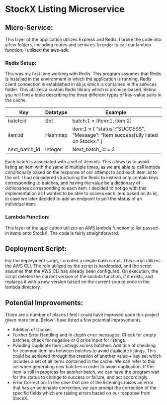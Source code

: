 # StockX Listing Microservice

## Micro-Service:
This layer of the application utilizes Express and Redis. I broke the code into a few folders, including routes and services. In order to call our lambda function, I utilized the aws-sdk.
### Redis Setup:
This was my first time working with Redis. This program assumes that Redis is installed in the environment in which the application is running. Redis client connection is established in db.js which is contained in the services folder. This utilizes a custom Redis library which is promise-based. Below you will find a table describing the three different types of key-value pairs in the cache. 


| Key             | Datatype | Example                                                                            |
| --------------- | -------- | ---------------------------------------------------------------------------------- |
| batch:id        | Set      | batch:1 = \[item:1, item:2\]                                                       |
| item:id         | Hashmap  | item:1 = { “status”:”SUCCESS”, ”Message”: “Item successfully listed on Stockx.” }  |
| next\_batch\_id | Integer  | Next\_batch\_id = 2       


Each batch is associated with a set of item ids. This allows us to avoid listing an item with the same id multiple times, as we are able to call lambda conditionally based on the response of our attempt to add each item: id to the set.
I had considered structuring the Redis to instead only contain keys corresponding to batches, and having the value be a dictionary of dictionaries corresponding to each item. I decided to not go with this implementation as I wanted to be able to access each item based on its id, in case we later decided to add an endpoint to poll the status of an individual item. 
### Lambda Function:
This layer of the application utilizes an AWS lambda function to list passed-in items onto StockX. The code is fairly straightforward.
## Deployment Script:
For the deployment script, I created a simple bash script. This script utilizes the AWS CLI. The role utilized by the script is hardcoded, and the script assumes that the AWS CLI has already been configured.  On execution, the script deletes the current version of the lambda function, if it exists, and replaces it with a new version based on the current source code in the lambda directory.
## Potential Improvements:
There are a number of places I feel I could have improved upon this project given more time. Below I have listed a few potential improvements.

- Addition of Docker.
- Further Error Handling and In-depth error messages: Check for empty batches, check for negative or 0 price input for listings.
- Avoiding Duplicate Item Listings across batches: Addition of checking for common item ids between batches to avoid duplicate listings. This could be achieved through the creation of another value-> key set which includes a set of all items contained in the cache. We can refer to this set when generating new batches in order to avoid duplication. If the item is still in progress for another batch, we can have the program wait for the status to change to success or failure, and act accordingly.
- Error Correction: In the case that one of the listenings raises an error that has an actionable correction, we can prompt the correction of the specific fields which are raising errors based on our response from StockX.



